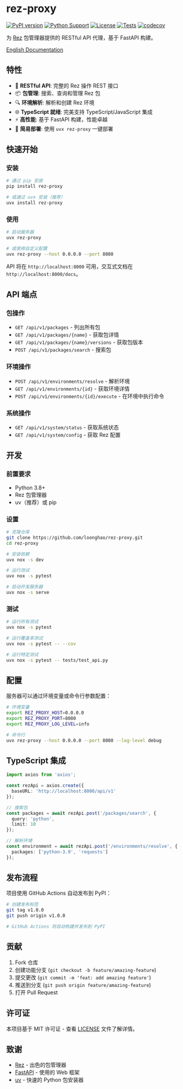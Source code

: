 # rez-proxy

[![PyPI version](https://badge.fury.io/py/rez-proxy.svg)](https://badge.fury.io/py/rez-proxy)
[![Python Support](https://img.shields.io/pypi/pyversions/rez-proxy.svg)](https://pypi.org/project/rez-proxy/)
[![License](https://img.shields.io/github/license/loonghao/rez-proxy.svg)](https://github.com/loonghao/rez-proxy/blob/main/LICENSE)
[![Tests](https://github.com/loonghao/rez-proxy/workflows/Tests/badge.svg)](https://github.com/loonghao/rez-proxy/actions)
[![codecov](https://codecov.io/gh/loonghao/rez-proxy/branch/main/graph/badge.svg)](https://codecov.io/gh/loonghao/rez-proxy)

为 [Rez](https://github.com/AcademySoftwareFoundation/rez) 包管理器提供的 RESTful API 代理，基于 FastAPI 构建。

[English Documentation](README.md)

## 特性

- 🚀 **RESTful API**: 完整的 Rez 操作 REST 接口
- 📦 **包管理**: 搜索、查询和管理 Rez 包
- 🔍 **环境解析**: 解析和创建 Rez 环境
- 🌐 **TypeScript 就绪**: 完美支持 TypeScript/JavaScript 集成
- ⚡ **高性能**: 基于 FastAPI 构建，性能卓越
- 🐍 **简易部署**: 使用 `uvx rez-proxy` 一键部署

## 快速开始

### 安装

```bash
# 通过 pip 安装
pip install rez-proxy

# 或通过 uvx 安装（推荐）
uvx install rez-proxy
```

### 使用

```bash
# 启动服务器
uvx rez-proxy

# 或使用自定义配置
uvx rez-proxy --host 0.0.0.0 --port 8080
```

API 将在 `http://localhost:8000` 可用，交互式文档在 `http://localhost:8000/docs`。

## API 端点

### 包操作
- `GET /api/v1/packages` - 列出所有包
- `GET /api/v1/packages/{name}` - 获取包详情
- `GET /api/v1/packages/{name}/versions` - 获取包版本
- `POST /api/v1/packages/search` - 搜索包

### 环境操作
- `POST /api/v1/environments/resolve` - 解析环境
- `GET /api/v1/environments/{id}` - 获取环境详情
- `POST /api/v1/environments/{id}/execute` - 在环境中执行命令

### 系统操作
- `GET /api/v1/system/status` - 获取系统状态
- `GET /api/v1/system/config` - 获取 Rez 配置

## 开发

### 前置要求

- Python 3.8+
- Rez 包管理器
- uv（推荐）或 pip

### 设置

```bash
# 克隆仓库
git clone https://github.com/loonghao/rez-proxy.git
cd rez-proxy

# 安装依赖
uvx nox -s dev

# 运行测试
uvx nox -s pytest

# 启动开发服务器
uvx nox -s serve
```

### 测试

```bash
# 运行所有测试
uvx nox -s pytest

# 运行覆盖率测试
uvx nox -s pytest -- --cov

# 运行特定测试
uvx nox -s pytest -- tests/test_api.py
```

## 配置

服务器可以通过环境变量或命令行参数配置：

```bash
# 环境变量
export REZ_PROXY_HOST=0.0.0.0
export REZ_PROXY_PORT=8080
export REZ_PROXY_LOG_LEVEL=info

# 命令行
uvx rez-proxy --host 0.0.0.0 --port 8080 --log-level debug
```

## TypeScript 集成

```typescript
import axios from 'axios';

const rezApi = axios.create({
  baseURL: 'http://localhost:8000/api/v1'
});

// 搜索包
const packages = await rezApi.post('/packages/search', {
  query: 'python',
  limit: 10
});

// 解析环境
const environment = await rezApi.post('/environments/resolve', {
  packages: ['python-3.9', 'requests']
});
```

## 发布流程

项目使用 GitHub Actions 自动发布到 PyPI：

```bash
# 创建发布标签
git tag v1.0.0
git push origin v1.0.0

# GitHub Actions 将自动构建并发布到 PyPI
```

## 贡献

1. Fork 仓库
2. 创建功能分支 (`git checkout -b feature/amazing-feature`)
3. 提交更改 (`git commit -m 'feat: add amazing feature'`)
4. 推送到分支 (`git push origin feature/amazing-feature`)
5. 打开 Pull Request

## 许可证

本项目基于 MIT 许可证 - 查看 [LICENSE](LICENSE) 文件了解详情。

## 致谢

- [Rez](https://github.com/AcademySoftwareFoundation/rez) - 出色的包管理器
- [FastAPI](https://fastapi.tiangolo.com/) - 使用的 Web 框架
- [uv](https://github.com/astral-sh/uv) - 快速的 Python 包安装器
